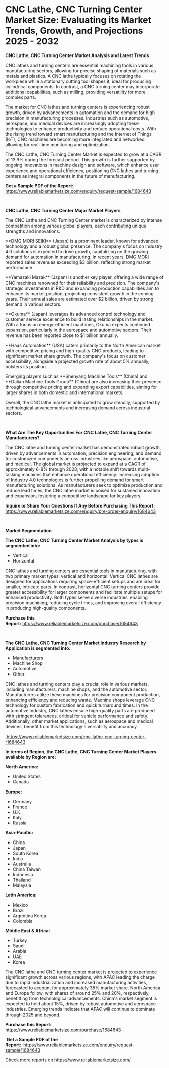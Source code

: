 <p><h1>CNC Lathe, CNC Turning Center Market Size: Evaluating its Market Trends, Growth, and Projections 2025 - 2032</h1></p><p><strong>CNC Lathe, CNC Turning Center Market Analysis and Latest Trends</strong></p>
<p><p>CNC lathes and turning centers are essential machining tools in various manufacturing sectors, allowing for precise shaping of materials such as metals and plastics. A CNC lathe typically focuses on rotating the workpiece while a stationary cutting tool shapes it, ideal for producing cylindrical components. In contrast, a CNC turning center may incorporate additional capabilities, such as milling, providing versatility for more complex parts.</p><p>The market for CNC lathes and turning centers is experiencing robust growth, driven by advancements in automation and the demand for high precision in manufacturing processes. Industries such as automotive, aerospace, and medical devices are increasingly adopting these technologies to enhance productivity and reduce operational costs. With the rising trend toward smart manufacturing and the Internet of Things (IoT), CNC machines are becoming more integrated and networked, allowing for real-time monitoring and optimization.</p><p>The CNC Lathe, CNC Turning Center Market is expected to grow at a CAGR of 13.9% during the forecast period. This growth is further supported by ongoing innovations in machine design and software, which enhance user experience and operational efficiency, positioning CNC lathes and turning centers as integral components in the future of manufacturing.</p></p>
<p><strong>Get a Sample PDF of the Report:&nbsp;</strong> <a href="https://www.reliablemarketsize.com/enquiry/request-sample/1684643?utm_campaign=3516&utm_medium=2&utm_source=Github&utm_content=ia&utm_term=26032025&utm_id=cnc-lathe-cnc-turning-center">https://www.reliablemarketsize.com/enquiry/request-sample/1684643</a></p>
<p>&nbsp;</p>
<p><strong>CNC Lathe, CNC Turning Center Major Market Players</strong></p>
<p><p>The CNC Lathe and CNC Turning Center market is characterized by intense competition among various global players, each contributing unique strengths and innovations. </p><p>**DMG MORI SEIKI** (Japan) is a prominent leader, known for advanced technology and a robust global presence. The company's focus on Industry 4.0 solutions is expected to drive growth, capitalizing on the growing demand for automation in manufacturing. In recent years, DMG MORI reported sales revenues exceeding $3 billion, reflecting strong market performance.</p><p>**Yamazaki Mazak** (Japan) is another key player, offering a wide range of CNC machines renowned for their reliability and precision. The company's strategic investments in R&D and expanding production capabilities aim to enhance its market position, projecting consistent growth in the coming years. Their annual sales are estimated over $2 billion, driven by strong demand in various sectors.</p><p>**Okuma** (Japan) leverages its advanced control technology and customer service excellence to build lasting relationships in the market. With a focus on energy-efficient machines, Okuma expects continued expansion, particularly in the aerospace and automotive sectors. Their revenue has been reported close to $1 billion annually.</p><p>**Haas Automation** (USA) caters primarily to the North American market with competitive pricing and high-quality CNC products, leading to significant market share growth. The company's focus on customer accessibility, alongside a projected growth rate of about 5% annually, bolsters its position.</p><p>Emerging players such as **Shenyang Machine Tools** (China) and **Dalian Machine Tools Group** (China) are also increasing their presence through competitive pricing and expanding export capabilities, aiming for larger shares in both domestic and international markets.</p><p>Overall, the CNC lathe market is anticipated to grow steadily, supported by technological advancements and increasing demand across industrial sectors.</p></p>
<p>&nbsp;</p>
<p><strong>What Are The Key Opportunities For CNC Lathe, CNC Turning Center Manufacturers?</strong></p>
<p><p>The CNC lathe and turning center market has demonstrated robust growth, driven by advancements in automation, precision engineering, and demand for customized components across industries like aerospace, automotive, and medical. The global market is projected to expand at a CAGR of approximately 6-8% through 2028, with a notable shift towards multi-tasking machines that enhance operational efficiency. Increasing adoption of Industry 4.0 technologies is further propelling demand for smart manufacturing solutions. As manufacturers seek to optimize production and reduce lead times, the CNC lathe market is poised for sustained innovation and expansion, fostering a competitive landscape for key players.</p></p>
<p><strong>Inquire or Share Your Questions If Any Before Purchasing This Report:</strong> <a href="https://www.reliablemarketsize.com/enquiry/pre-order-enquiry/1684643?utm_campaign=3516&utm_medium=2&utm_source=Github&utm_content=ia&utm_term=26032025&utm_id=cnc-lathe-cnc-turning-center">https://www.reliablemarketsize.com/enquiry/pre-order-enquiry/1684643</a></p>
<p>&nbsp;</p>
<p><strong>Market Segmentation</strong></p>
<p><strong>The CNC Lathe, CNC Turning Center Market Analysis by types is segmented into:</strong></p>
<p><ul><li>Vertical</li><li>Horizontal</li></ul></p>
<p><p>CNC lathes and turning centers are essential tools in manufacturing, with two primary market types: vertical and horizontal. Vertical CNC lathes are designed for applications requiring space-efficient setups and are ideal for smaller, intricate parts. In contrast, horizontal CNC turning centers provide greater accessibility for larger components and facilitate multiple setups for enhanced productivity. Both types serve diverse industries, enabling precision machining, reducing cycle times, and improving overall efficiency in producing high-quality components.</p></p>
<p><strong>Purchase this Report:&nbsp;</strong><a href="https://www.reliablemarketsize.com/purchase/1684643?utm_campaign=3516&utm_medium=2&utm_source=Github&utm_content=ia&utm_term=26032025&utm_id=cnc-lathe-cnc-turning-center">https://www.reliablemarketsize.com/purchase/1684643</a></p>
<p>&nbsp;</p>
<p><strong>The CNC Lathe, CNC Turning Center Market Industry Research by Application is segmented into:</strong></p>
<p><ul><li>Manufacturers</li><li>Machine Shop</li><li>Automotive</li><li>Other</li></ul></p>
<p><p>CNC lathes and turning centers play a crucial role in various markets, including manufacturers, machine shops, and the automotive sector. Manufacturers utilize these machines for precision component production, enhancing efficiency and reducing waste. Machine shops leverage CNC technology for custom fabrication and quick turnaround times. In the automotive industry, CNC lathes ensure high-quality parts are produced with stringent tolerances, critical for vehicle performance and safety. Additionally, other market applications, such as aerospace and medical devices, benefit from this technology's versatility and accuracy.</p></p>
<p><a href="https://www.reliablemarketsize.com/cnc-lathe-cnc-turning-center-r1684643?utm_campaign=3516&utm_medium=2&utm_source=Github&utm_content=ia&utm_term=26032025&utm_id=cnc-lathe-cnc-turning-center">&nbsp;https://www.reliablemarketsize.com/cnc-lathe-cnc-turning-center-r1684643</a></p>
<p><strong>In terms of Region, the CNC Lathe, CNC Turning Center Market Players available by Region are:</strong></p>
<p>
    <p> <strong> North America: </strong>
        <ul>
            <li>United States</li>
            <li>Canada</li>
        </ul>
        </p> 
    <p> <strong> Europe: </strong>
        <ul>
            <li>Germany</li>
            <li>France</li>
            <li>U.K.</li>
            <li>Italy</li>
            <li>Russia</li>
        </ul>
        </p> 
    <p> <strong> Asia-Pacific: </strong>
        <ul>
            <li>China</li>
            <li>Japan</li>
            <li>South Korea</li>
            <li>India</li>
            <li>Australia</li>
            <li>China Taiwan</li>
            <li>Indonesia</li>
            <li>Thailand</li>
            <li>Malaysia</li>
        </ul>
        </p> 
    <p> <strong> Latin America: </strong>
        <ul>
            <li>Mexico</li>
            <li>Brazil</li>
            <li>Argentina Korea</li>
            <li>Colombia</li>
        </ul>
        </p> 
    <p> <strong> Middle East & Africa: </strong>
        <ul>
            <li>Turkey</li>
            <li>Saudi</li>
            <li>Arabia</li>
            <li>UAE</li>
            <li>Korea</li>
        </ul>
    </p>
    </p>
<p><p>The CNC lathe and CNC turning center market is projected to experience significant growth across various regions, with APAC leading the charge due to rapid industrialization and increased manufacturing activities, forecasted to account for approximately 35% market share. North America and Europe follow, with shares of around 25% and 20%, respectively, benefitting from technological advancements. China's market segment is expected to hold about 15%, driven by robust automotive and aerospace industries. Emerging trends indicate that APAC will continue to dominate through 2025 and beyond.</p></p>
<p><strong>Purchase this Report: </strong><a href="https://www.reliablemarketsize.com/purchase/1684643?utm_campaign=3516&utm_medium=2&utm_source=Github&utm_content=ia&utm_term=26032025&utm_id=cnc-lathe-cnc-turning-center">https://www.reliablemarketsize.com/purchase/1684643</a></p>
<p>&nbsp;<strong>Get a Sample PDF of the Report:&nbsp;&nbsp;</strong><a href="https://www.reliablemarketsize.com/enquiry/request-sample/1684643?utm_campaign=3516&utm_medium=2&utm_source=Github&utm_content=ia&utm_term=26032025&utm_id=cnc-lathe-cnc-turning-center">https://www.reliablemarketsize.com/enquiry/request-sample/1684643</a></p>
<p><strong></strong></p>
<p>Check more reports on <a href="https://www.reliablemarketsize.com/?utm_campaign=3516&utm_medium=2&utm_source=Github&utm_content=ia&utm_term=26032025&utm_id=cnc-lathe-cnc-turning-center">https://www.reliablemarketsize.com/</a></p>